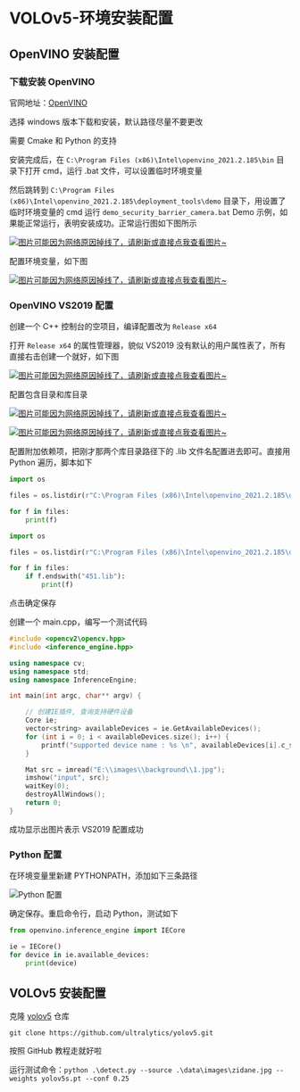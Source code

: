 # VOLOv5-环境安装配置

## OpenVINO 安装配置
### 下载安装 OpenVINO
官网地址：[OpenVINO](https://docs.openvinotoolkit.org/latest/index.html)

选择 windows 版本下载和安装，默认路径尽量不要更改

需要 Cmake 和 Python 的支持

安装完成后，在 `C:\Program Files (x86)\Intel\openvino_2021.2.185\bin` 目录下打开 cmd，运行 .bat 文件，可以设置临时环境变量

然后跳转到 `C:\Program Files (x86)\Intel\openvino_2021.2.185\deployment_tools\demo` 目录下，用设置了临时环境变量的 cmd 运行 `demo_security_barrier_camera.bat` Demo 示例，如果能正常运行，表明安装成功。正常运行图如下图所示

[![图片可能因为网络原因掉线了，请刷新或直接点我查看图片~](https://cdn.jsdelivr.net/gh/ylsislove/image-home/test/20210604200902.png)](https://cdn.jsdelivr.net/gh/ylsislove/image-home/test/20210604200902.png)

配置环境变量，如下图

[![图片可能因为网络原因掉线了，请刷新或直接点我查看图片~](https://cdn.jsdelivr.net/gh/ylsislove/image-home/test/20210604210014.png)](https://cdn.jsdelivr.net/gh/ylsislove/image-home/test/20210604210014.png)

### OpenVINO VS2019 配置
创建一个 C++ 控制台的空项目，编译配置改为 `Release x64`

打开 `Release x64` 的属性管理器，貌似 VS2019 没有默认的用户属性表了，所有直接右击创建一个就好，如下图

[![图片可能因为网络原因掉线了，请刷新或直接点我查看图片~](https://cdn.jsdelivr.net/gh/ylsislove/image-home/test/20210604202621.png)](https://cdn.jsdelivr.net/gh/ylsislove/image-home/test/20210604202621.png)

配置包含目录和库目录

[![图片可能因为网络原因掉线了，请刷新或直接点我查看图片~](https://cdn.jsdelivr.net/gh/ylsislove/image-home/test/20210604203216.png)](https://cdn.jsdelivr.net/gh/ylsislove/image-home/test/20210604203216.png)

[![图片可能因为网络原因掉线了，请刷新或直接点我查看图片~](https://cdn.jsdelivr.net/gh/ylsislove/image-home/test/20210604203155.png)](https://cdn.jsdelivr.net/gh/ylsislove/image-home/test/20210604203155.png)

配置附加依赖项，把刚才那两个库目录路径下的 .lib 文件名配置进去即可。直接用 Python 遍历，脚本如下

```python
import os

files = os.listdir(r"C:\Program Files (x86)\Intel\openvino_2021.2.185\deployment_tools\inference_engine\lib\intel64\Release")

for f in files:
    print(f)
```

```python
import os

files = os.listdir(r"C:\Program Files (x86)\Intel\openvino_2021.2.185\opencv\lib")

for f in files:
    if f.endswith("451.lib"):
        print(f)
```

点击确定保存

创建一个 main.cpp，编写一个测试代码

```c++
#include <opencv2\opencv.hpp>
#include <inference_engine.hpp>

using namespace cv;
using namespace std;
using namespace InferenceEngine;

int main(int argc, char** argv) {

	// 创建IE插件, 查询支持硬件设备
	Core ie;
	vector<string> availableDevices = ie.GetAvailableDevices();
	for (int i = 0; i < availableDevices.size(); i++) {
		printf("supported device name : %s \n", availableDevices[i].c_str());
	}

	Mat src = imread("E:\\images\\background\\1.jpg");
	imshow("input", src);
	waitKey(0);
	destroyAllWindows();
	return 0;
}
```

成功显示出图片表示 VS2019 配置成功

### Python 配置
在环境变量里新建 PYTHONPATH，添加如下三条路径

![Python 配置](https://blog-1258402410.cos.ap-chengdu.myqcloud.com/blog0803/20210908234043.png)

确定保存。重启命令行，启动 Python，测试如下

```python
from openvino.inference_engine import IECore

ie = IECore()
for device in ie.available_devices:
	print(device)
```

## VOLOv5 安装配置
克隆 [yolov5](https://github.com/ultralytics/yolov5) 仓库

```
git clone https://github.com/ultralytics/yolov5.git
```

按照 GitHub 教程走就好啦

运行测试命令：`python .\detect.py --source .\data\images\zidane.jpg --weights yolov5s.pt --conf 0.25`
